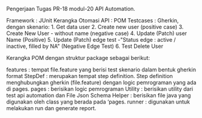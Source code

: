 Pengerjaan Tugas PR-18 modul-20 API Automation. 

Framework : JUnit
Kerangka Otomasi API : POM
Testcases : Gherkin, dengan skenario:
            1. Get data user
            2. Create new user (positive case)
            3. Create New User - without name (negative case)
            4. Update (Patch) user Name (Positive)
            5. Update (Patch) edge test -"Status edge : active / inactive, filled by NA"  (Negative Edge Test)
            6. Test Delete User

Kerangka POM dengan struktur package sebagai berikut:

features : tempat file.feature yang berisi test skenario dalam bentuk gherkin format
StepDef : merupakan tempat step definition. Step definition menghubungkan gherkin (file.feature) dengan logic pemrograman yang ada di pages. 
pages : berisikan logic pemrograman
Utility : berisikan utility dari test api automation dan File Json Schema
Helper : berisikan file java yang digunakan oleh class yang berada pada ‘pages.
runner : digunakan untuk melakukan run dan generate report.
